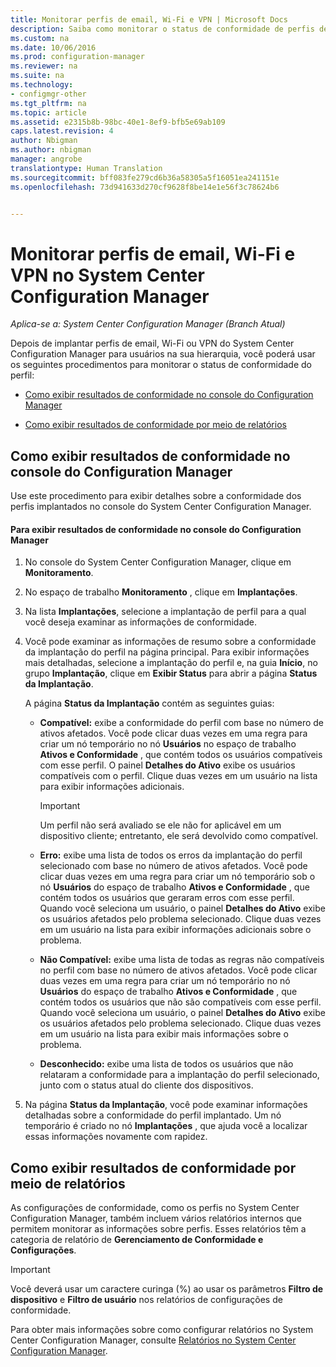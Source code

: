 ```yaml
---
title: Monitorar perfis de email, Wi-Fi e VPN | Microsoft Docs
description: Saiba como monitorar o status de conformidade de perfis de email, Wi-Fi e VPN no System Center Configuration Manager.
ms.custom: na
ms.date: 10/06/2016
ms.prod: configuration-manager
ms.reviewer: na
ms.suite: na
ms.technology:
- configmgr-other
ms.tgt_pltfrm: na
ms.topic: article
ms.assetid: e2315b8b-98bc-40e1-8ef9-bfb5e69ab109
caps.latest.revision: 4
author: Nbigman
ms.author: nbigman
manager: angrobe
translationtype: Human Translation
ms.sourcegitcommit: bff083fe279cd6b36a58305a5f16051ea241151e
ms.openlocfilehash: 73d941633d270cf9628f8be14e1e56f3c78624b6


---
```


# <a name="monitor-email-wi-fi-and-vpn-profiles-in-system-center-configuration-manager"></a>Monitorar perfis de email, Wi-Fi e VPN no System Center Configuration Manager

*Aplica-se a: System Center Configuration Manager (Branch Atual)*

Depois de implantar perfis de email, Wi-Fi ou VPN do System Center Configuration Manager para usuários na sua hierarquia, você poderá usar os seguintes procedimentos para monitorar o status de conformidade do perfil:  

-   [Como exibir resultados de conformidade no console do Configuration Manager](#BKMK_console)  

-   [Como exibir resultados de conformidade por meio de relatórios](#BKMK_Reports)  

##  <a name="a-namebkmkconsolea-how-to-view-compliance-results-in-the-configuration-manager-console"></a><a name="BKMK_console"></a> Como exibir resultados de conformidade no console do Configuration Manager  
 Use este procedimento para exibir detalhes sobre a conformidade dos perfis implantados no console do System Center Configuration Manager.  

#### <a name="to-view-compliance-results-in-the-configuration-manager-console"></a>Para exibir resultados de conformidade no console do Configuration Manager  

1.  No console do System Center Configuration Manager, clique em **Monitoramento**.  

2.  No espaço de trabalho **Monitoramento** , clique em **Implantações**.  

3.  Na lista **Implantações**, selecione a implantação de perfil para a qual você deseja examinar as informações de conformidade.  

4.  Você pode examinar as informações de resumo sobre a conformidade da implantação do perfil na página principal. Para exibir informações mais detalhadas, selecione a implantação do perfil e, na guia **Início**, no grupo **Implantação**, clique em **Exibir Status** para abrir a página **Status da Implantação**.  

     A página **Status da Implantação** contém as seguintes guias:  

    -   **Compatível:** exibe a conformidade do perfil com base no número de ativos afetados. Você pode clicar duas vezes em uma regra para criar um nó temporário no nó **Usuários** no espaço de trabalho **Ativos e Conformidade** , que contém todos os usuários compatíveis com esse perfil. O painel **Detalhes do Ativo** exibe os usuários compatíveis com o perfil. Clique duas vezes em um usuário na lista para exibir informações adicionais.  

        > [!IMPORTANT]  
        >  Um perfil não será avaliado se ele não for aplicável em um dispositivo cliente; entretanto, ele será devolvido como compatível.  

    -   **Erro:** exibe uma lista de todos os erros da implantação do perfil selecionado com base no número de ativos afetados. Você pode clicar duas vezes em uma regra para criar um nó temporário sob o nó **Usuários** do espaço de trabalho **Ativos e Conformidade** , que contém todos os usuários que geraram erros com esse perfil. Quando você seleciona um usuário, o painel **Detalhes do Ativo** exibe os usuários afetados pelo problema selecionado. Clique duas vezes em um usuário na lista para exibir informações adicionais sobre o problema.  

    -   **Não Compatível:** exibe uma lista de todas as regras não compatíveis no perfil com base no número de ativos afetados. Você pode clicar duas vezes em uma regra para criar um nó temporário no nó **Usuários** do espaço de trabalho **Ativos e Conformidade** , que contém todos os usuários que não são compatíveis com esse perfil. Quando você seleciona um usuário, o painel **Detalhes do Ativo** exibe os usuários afetados pelo problema selecionado. Clique duas vezes em um usuário na lista para exibir mais informações sobre o problema.  

    -   **Desconhecido:** exibe uma lista de todos os usuários que não relataram a conformidade para a implantação do perfil selecionado, junto com o status atual do cliente dos dispositivos.  

5.  Na página **Status da Implantação**, você pode examinar informações detalhadas sobre a conformidade do perfil implantado. Um nó temporário é criado no nó **Implantações** , que ajuda você a localizar essas informações novamente com rapidez.  

##  <a name="a-namebkmkreportsa-how-to-view-compliance-results-by-using-reports"></a><a name="BKMK_Reports"></a> Como exibir resultados de conformidade por meio de relatórios  
 As configurações de conformidade, como os perfis no System Center Configuration Manager, também incluem vários relatórios internos que permitem monitorar as informações sobre perfis. Esses relatórios têm a categoria de relatório de **Gerenciamento de Conformidade e Configurações**.  

> [!IMPORTANT]  
>  Você deverá usar um caractere curinga (%) ao usar os parâmetros **Filtro de dispositivo** e **Filtro de usuário** nos relatórios de configurações de conformidade.  

 Para obter mais informações sobre como configurar relatórios no System Center Configuration Manager, consulte [Relatórios no System Center Configuration Manager](../../core/servers/manage/reporting.md).  



<!--HONumber=Dec16_HO3-->


